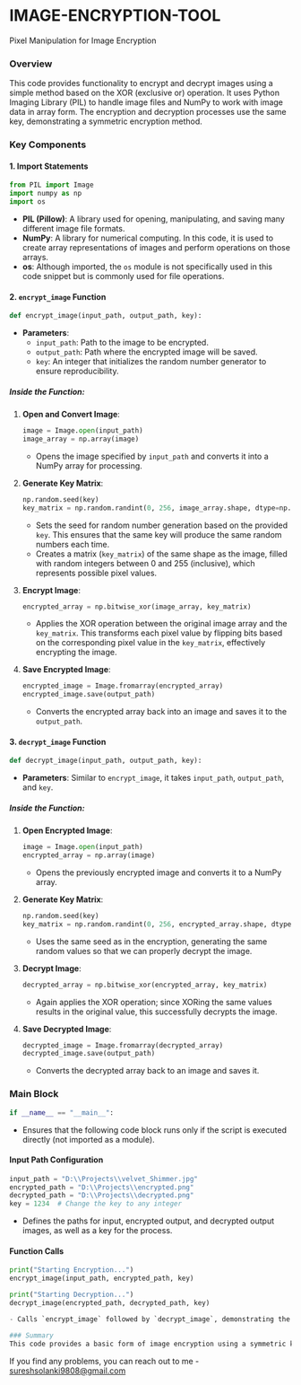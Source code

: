 # IMAGE-ENCRYPTION-TOOL
Pixel Manipulation for Image Encryption

### Overview

This code provides functionality to encrypt and decrypt images using a simple method based on the XOR (exclusive or) operation. It uses Python Imaging Library (PIL) to handle image files and NumPy to work with image data in array form. The encryption and decryption processes use the same key, demonstrating a symmetric encryption method.

### Key Components

#### 1\. Import Statements

```python
from PIL import Image
import numpy as np
import os
```

* **PIL (Pillow)**: A library used for opening, manipulating, and saving many different image file formats.
* **NumPy**: A library for numerical computing. In this code, it is used to create array representations of images and perform operations on those arrays.
* **os**: Although imported, the `os` module is not specifically used in this code snippet but is commonly used for file operations.

#### 2. `encrypt_image` Function

```python
def encrypt_image(input_path, output_path, key):
```

* **Parameters**:
    * `input_path`: Path to the image to be encrypted.
    * `output_path`: Path where the encrypted image will be saved.
    * `key`: An integer that initializes the random number generator to ensure reproducibility.

##### Inside the Function:

1. **Open and Convert Image**:

    ```python
    image = Image.open(input_path)
    image_array = np.array(image)
    ```
    * Opens the image specified by `input_path` and converts it into a NumPy array for processing.
2. **Generate Key Matrix**:

    ```python
    np.random.seed(key)
    key_matrix = np.random.randint(0, 256, image_array.shape, dtype=np.uint8)
    ```
    * Sets the seed for random number generation based on the provided `key`. This ensures that the same key will produce the same random numbers each time.
    * Creates a matrix (`key_matrix`) of the same shape as the image, filled with random integers between 0 and 255 (inclusive), which represents possible pixel values.
3. **Encrypt Image**:

    ```python
    encrypted_array = np.bitwise_xor(image_array, key_matrix)
    ```
    * Applies the XOR operation between the original image array and the `key_matrix`. This transforms each pixel value by flipping bits based on the corresponding pixel value in the `key_matrix`, effectively encrypting the image.
4. **Save Encrypted Image**:

    ```python
    encrypted_image = Image.fromarray(encrypted_array)
    encrypted_image.save(output_path)
    ```
    * Converts the encrypted array back into an image and saves it to the `output_path`.

#### 3. `decrypt_image` Function

```python
def decrypt_image(input_path, output_path, key):
```

* **Parameters**:
    Similar to `encrypt_image`, it takes `input_path`, `output_path`, and `key`.

##### Inside the Function:

1. **Open Encrypted Image**:

    ```python
    image = Image.open(input_path)
    encrypted_array = np.array(image)
    ```
    * Opens the previously encrypted image and converts it to a NumPy array.
2. **Generate Key Matrix**:

    ```python
    np.random.seed(key)
    key_matrix = np.random.randint(0, 256, encrypted_array.shape, dtype=np.uint8)
    ```
    * Uses the same seed as in the encryption, generating the same random values so that we can properly decrypt the image.
3. **Decrypt Image**:

    ```python
    decrypted_array = np.bitwise_xor(encrypted_array, key_matrix)
    ```
    * Again applies the XOR operation; since XORing the same values results in the original value, this successfully decrypts the image.
4. **Save Decrypted Image**:

    ```python
    decrypted_image = Image.fromarray(decrypted_array)
    decrypted_image.save(output_path)
    ```
    * Converts the decrypted array back to an image and saves it.

### Main Block

```python
if __name__ == "__main__":
```

* Ensures that the following code block runs only if the script is executed directly (not imported as a module).

#### Input Path Configuration

```python
input_path = "D:\\Projects\\velvet_Shimmer.jpg"
encrypted_path = "D:\\Projects\\encrypted.png"
decrypted_path = "D:\\Projects\\decrypted.png"
key = 1234  # Change the key to any integer
```

* Defines the paths for input, encrypted output, and decrypted output images, as well as a key for the process.

#### Function Calls

```python
print("Starting Encryption...")
encrypt_image(input_path, encrypted_path, key)

print("Starting Decryption...") 
decrypt_image(encrypted_path, decrypted_path, key)

- Calls `encrypt_image` followed by `decrypt_image`, demonstrating the full cycle of the encryption/decryption process while printing the status at each step.

### Summary
This code provides a basic form of image encryption using a symmetric key and random key matrix. It uses well-established libraries to handle images and random number generation, showcasing how image data can be manipulated at the pixel level. The XOR operation ensures that each pixel value is transformed uniquely based on the key, making it a straightforward yet effective encryption method.
```
If you find any problems, you can reach out to me - sureshsolanki9808@gmail.com
